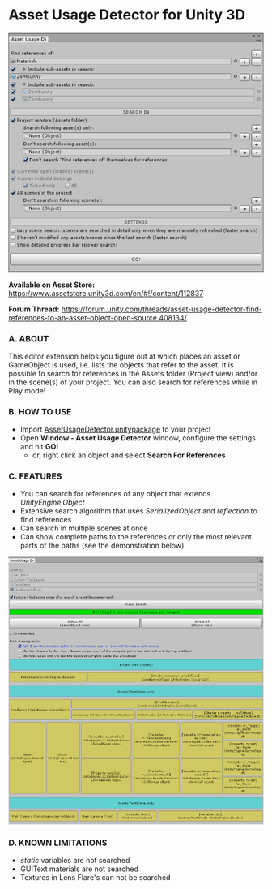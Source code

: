 # Asset Usage Detector for Unity 3D

![screenshot1](screenshots/img1.png)

**Available on Asset Store:** https://www.assetstore.unity3d.com/en/#!/content/112837

**Forum Thread:** https://forum.unity.com/threads/asset-usage-detector-find-references-to-an-asset-object-open-source.408134/

### A. ABOUT

This editor extension helps you figure out at which places an asset or GameObject is used, i.e. lists the objects that refer to the asset. It is possible to search for references in the Assets folder (Project view) and/or in the scene(s) of your project. You can also search for references while in Play mode!

### B. HOW TO USE

- Import [AssetUsageDetector.unitypackage](https://github.com/yasirkula/UnityAssetUsageDetector/releases) to your project
- Open **Window - Asset Usage Detector** window, configure the settings and hit **GO!**
  - or, right click an object and select **Search For References**

### C. FEATURES

- You can search for references of any object that extends *UnityEngine.Object*
- Extensive search algorithm that uses *SerializedObject* and *reflection* to find references
- Can search in multiple scenes at once
- Can show complete paths to the references or only the most relevant parts of the paths (see the demonstration below)

![screenshot2](screenshots/img2.gif)

### D. KNOWN LIMITATIONS

- *static* variables are not searched
- GUIText materials are not searched
- Textures in Lens Flare's can not be searched